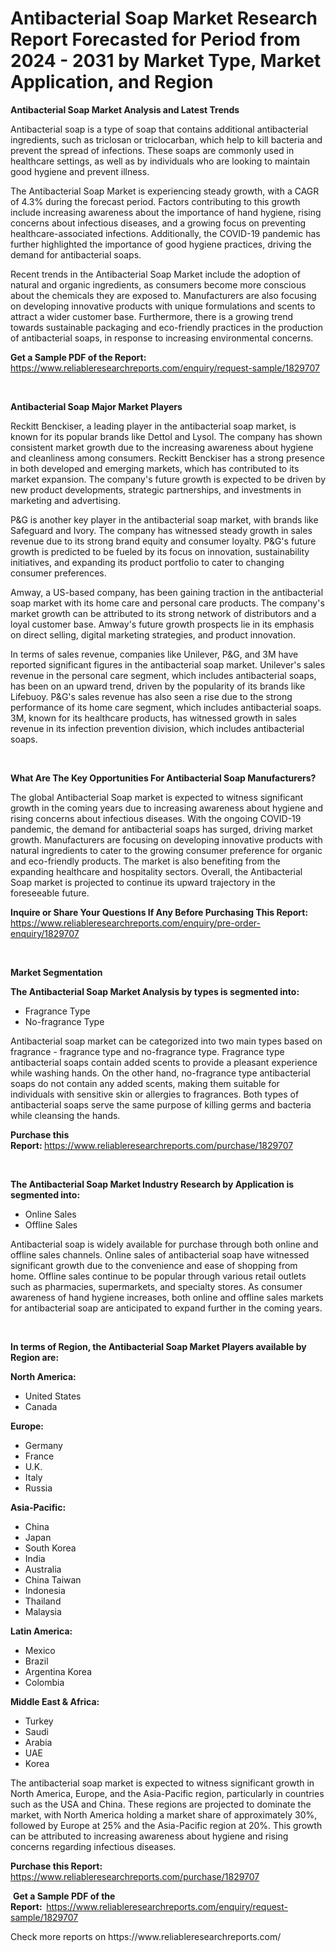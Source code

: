 <p><h1>Antibacterial Soap Market Research Report Forecasted for Period from 2024 -  2031 by Market Type, Market Application, and Region</h1></p><p><strong>Antibacterial Soap Market Analysis and Latest Trends</strong></p>
<p><p>Antibacterial soap is a type of soap that contains additional antibacterial ingredients, such as triclosan or triclocarban, which help to kill bacteria and prevent the spread of infections. These soaps are commonly used in healthcare settings, as well as by individuals who are looking to maintain good hygiene and prevent illness.</p><p>The Antibacterial Soap Market is experiencing steady growth, with a CAGR of 4.3% during the forecast period. Factors contributing to this growth include increasing awareness about the importance of hand hygiene, rising concerns about infectious diseases, and a growing focus on preventing healthcare-associated infections. Additionally, the COVID-19 pandemic has further highlighted the importance of good hygiene practices, driving the demand for antibacterial soaps.</p><p>Recent trends in the Antibacterial Soap Market include the adoption of natural and organic ingredients, as consumers become more conscious about the chemicals they are exposed to. Manufacturers are also focusing on developing innovative products with unique formulations and scents to attract a wider customer base. Furthermore, there is a growing trend towards sustainable packaging and eco-friendly practices in the production of antibacterial soaps, in response to increasing environmental concerns.</p></p>
<p><strong>Get a Sample PDF of the Report:&nbsp;</strong> <a href="https://www.reliableresearchreports.com/enquiry/request-sample/1829707">https://www.reliableresearchreports.com/enquiry/request-sample/1829707</a></p>
<p>&nbsp;</p>
<p><strong>Antibacterial Soap Major Market Players</strong></p>
<p><p>Reckitt Benckiser, a leading player in the antibacterial soap market, is known for its popular brands like Dettol and Lysol. The company has shown consistent market growth due to the increasing awareness about hygiene and cleanliness among consumers. Reckitt Benckiser has a strong presence in both developed and emerging markets, which has contributed to its market expansion. The company's future growth is expected to be driven by new product developments, strategic partnerships, and investments in marketing and advertising.</p><p>P&G is another key player in the antibacterial soap market, with brands like Safeguard and Ivory. The company has witnessed steady growth in sales revenue due to its strong brand equity and consumer loyalty. P&G's future growth is predicted to be fueled by its focus on innovation, sustainability initiatives, and expanding its product portfolio to cater to changing consumer preferences.</p><p>Amway, a US-based company, has been gaining traction in the antibacterial soap market with its home care and personal care products. The company's market growth can be attributed to its strong network of distributors and a loyal customer base. Amway's future growth prospects lie in its emphasis on direct selling, digital marketing strategies, and product innovation.</p><p>In terms of sales revenue, companies like Unilever, P&G, and 3M have reported significant figures in the antibacterial soap market. Unilever's sales revenue in the personal care segment, which includes antibacterial soaps, has been on an upward trend, driven by the popularity of its brands like Lifebuoy. P&G's sales revenue has also seen a rise due to the strong performance of its home care segment, which includes antibacterial soaps. 3M, known for its healthcare products, has witnessed growth in sales revenue in its infection prevention division, which includes antibacterial soaps.</p></p>
<p>&nbsp;</p>
<p><strong>What Are The Key Opportunities For Antibacterial Soap Manufacturers?</strong></p>
<p><p>The global Antibacterial Soap market is expected to witness significant growth in the coming years due to increasing awareness about hygiene and rising concerns about infectious diseases. With the ongoing COVID-19 pandemic, the demand for antibacterial soaps has surged, driving market growth. Manufacturers are focusing on developing innovative products with natural ingredients to cater to the growing consumer preference for organic and eco-friendly products. The market is also benefiting from the expanding healthcare and hospitality sectors. Overall, the Antibacterial Soap market is projected to continue its upward trajectory in the foreseeable future.</p></p>
<p><strong>Inquire or Share Your Questions If Any Before Purchasing This Report:</strong> <a href="https://www.reliableresearchreports.com/enquiry/pre-order-enquiry/1829707">https://www.reliableresearchreports.com/enquiry/pre-order-enquiry/1829707</a></p>
<p>&nbsp;</p>
<p><strong>Market Segmentation</strong></p>
<p><strong>The Antibacterial Soap Market Analysis by types is segmented into:</strong></p>
<p><ul><li>Fragrance Type</li><li>No-fragrance Type</li></ul></p>
<p><p>Antibacterial soap market can be categorized into two main types based on fragrance - fragrance type and no-fragrance type. Fragrance type antibacterial soaps contain added scents to provide a pleasant experience while washing hands. On the other hand, no-fragrance type antibacterial soaps do not contain any added scents, making them suitable for individuals with sensitive skin or allergies to fragrances. Both types of antibacterial soaps serve the same purpose of killing germs and bacteria while cleansing the hands.</p></p>
<p><strong>Purchase this Report:&nbsp;</strong><a href="https://www.reliableresearchreports.com/purchase/1829707">https://www.reliableresearchreports.com/purchase/1829707</a></p>
<p>&nbsp;</p>
<p><strong>The Antibacterial Soap Market Industry Research by Application is segmented into:</strong></p>
<p><ul><li>Online Sales</li><li>Offline Sales</li></ul></p>
<p><p>Antibacterial soap is widely available for purchase through both online and offline sales channels. Online sales of antibacterial soap have witnessed significant growth due to the convenience and ease of shopping from home. Offline sales continue to be popular through various retail outlets such as pharmacies, supermarkets, and specialty stores. As consumer awareness of hand hygiene increases, both online and offline sales markets for antibacterial soap are anticipated to expand further in the coming years.</p></p>
<p>&nbsp;</p>
<p><strong>In terms of Region, the Antibacterial Soap Market Players available by Region are:</strong></p>
<p>
    <p> <strong> North America: </strong>
        <ul>
            <li>United States</li>
            <li>Canada</li>
        </ul>
        </p> 
    <p> <strong> Europe: </strong>
        <ul>
            <li>Germany</li>
            <li>France</li>
            <li>U.K.</li>
            <li>Italy</li>
            <li>Russia</li>
        </ul>
        </p> 
    <p> <strong> Asia-Pacific: </strong>
        <ul>
            <li>China</li>
            <li>Japan</li>
            <li>South Korea</li>
            <li>India</li>
            <li>Australia</li>
            <li>China Taiwan</li>
            <li>Indonesia</li>
            <li>Thailand</li>
            <li>Malaysia</li>
        </ul>
        </p> 
    <p> <strong> Latin America: </strong>
        <ul>
            <li>Mexico</li>
            <li>Brazil</li>
            <li>Argentina Korea</li>
            <li>Colombia</li>
        </ul>
        </p> 
    <p> <strong> Middle East & Africa: </strong>
        <ul>
            <li>Turkey</li>
            <li>Saudi</li>
            <li>Arabia</li>
            <li>UAE</li>
            <li>Korea</li>
        </ul>
    </p>
    </p>
<p><p>The antibacterial soap market is expected to witness significant growth in North America, Europe, and the Asia-Pacific region, particularly in countries such as the USA and China. These regions are projected to dominate the market, with North America holding a market share of approximately 30%, followed by Europe at 25% and the Asia-Pacific region at 20%. This growth can be attributed to increasing awareness about hygiene and rising concerns regarding infectious diseases.</p></p>
<p><strong>Purchase this Report: </strong><a href="https://www.reliableresearchreports.com/purchase/1829707">https://www.reliableresearchreports.com/purchase/1829707</a></p>
<p>&nbsp;<strong>Get a Sample PDF of the Report:&nbsp;&nbsp;</strong><a href="https://www.reliableresearchreports.com/enquiry/request-sample/1829707">https://www.reliableresearchreports.com/enquiry/request-sample/1829707</a></p>
<p><strong></strong></p>
<p>Check more reports on https://www.reliableresearchreports.com/</p>